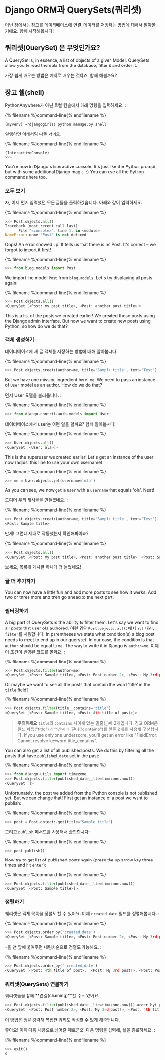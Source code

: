 # Django ORM과 QuerySets(쿼리셋)

이번 장에서는 장고를 데이터베이스에 연결, 데이터를 저장하는 방법에 대해서 알아볼 거에요. 함께 시작해봅시다!

## 쿼리셋(QuerySet) 은 무엇인가요?

A QuerySet is, in essence, a list of objects of a given Model. QuerySets allow you to read the data from the database, filter it and order it.

가장 쉽게 배우는 방법은 예제로 배우는 것이죠. 함께 해볼까요?

## 장고 쉘(shell)

PythonAnywhere가 아닌 로컬 컨솔에서 아래 명령을 입력하세요. :

{% filename %}command-line{% endfilename %}

    (myvenv) ~/djangogirls$ python manage.py shell
    

실행하면 아래처럼 나올 거에요.

{% filename %}command-line{% endfilename %}

```python
(InteractiveConsole)
>>>
```

You're now in Django's interactive console. It's just like the Python prompt, but with some additional Django magic. :) You can use all the Python commands here too.

### 모두 보기

자, 이제 먼저 입력했던 모든 글들을 출력하겠습니다. 아래와 같이 입력하세요.

{% filename %}command-line{% endfilename %}

```python
>>> Post.objects.all()
Traceback (most recent call last):
      File "<console>", line 1, in <module>
NameError: name 'Post' is not defined
```

Oops! An error showed up. It tells us that there is no Post. It's correct – we forgot to import it first!

{% filename %}command-line{% endfilename %}

```python
>>> from blog.models import Post
```

We import the model `Post` from `blog.models`. Let's try displaying all posts again:

{% filename %}command-line{% endfilename %}

```python
>>> Post.objects.all()
<QuerySet [<Post: my post title>, <Post: another post title>]>
```

This is a list of the posts we created earlier! We created these posts using the Django admin interface. But now we want to create new posts using Python, so how do we do that?

### 객체 생성하기

데이터베이스에 새 글 객체를 저장하는 방법에 대해 알아봅시다.

{% filename %}command-line{% endfilename %}

```python
>>> Post.objects.create(author=me, title='Sample title', text='Test')
```

But we have one missing ingredient here: `me`. We need to pass an instance of `User` model as an author. How do we do that?

먼저 User 모델을 불러옵니다. :

{% filename %}command-line{% endfilename %}

```python
>>> from django.contrib.auth.models import User
```

데이터베이스에서 user는 어떤 일을 할까요? 함께 알아봅시다:

{% filename %}command-line{% endfilename %}

```python
>>> User.objects.all()
<QuerySet [<User: ola>]>
```

This is the superuser we created earlier! Let's get an instance of the user now (adjust this line to use your own username):

{% filename %}command-line{% endfilename %}

```python
>>> me = User.objects.get(username='ola')
```

As you can see, we now `get` a `User` with a `username` that equals 'ola'. Neat!

드디어 우리 게시물을 만들었네요. :

{% filename %}command-line{% endfilename %}

```python
>>> Post.objects.create(author=me, title='Sample title', text='Test')
<Post: Sample title>
```

만세! 그런데 제대로 작동했는지 확인해봐야죠?

{% filename %}command-line{% endfilename %}

```python
>>> Post.objects.all()
<QuerySet [<Post: my post title>, <Post: another post title>, <Post: Sample title>]>
```

보세요, 목록에 게시글 하나가 더 늘었네요! 

### 글 더 추가하기

You can now have a little fun and add more posts to see how it works. Add two or three more and then go ahead to the next part.

### 필터링하기

A big part of QuerySets is the ability to filter them. Let's say we want to find all posts that user ola authored. 이런 경우 `Post.objects.all()`에서 `all` 대신, `filter`를 사용합니다. In parentheses we state what condition(s) a blog post needs to meet to end up in our queryset. In our case, the condition is that `author` should be equal to `me`. The way to write it in Django is `author=me`. 이제 이 조건이 반영된 코드를 볼까요. :

{% filename %}command-line{% endfilename %}

```python
>>> Post.objects.filter(author=me)
<QuerySet [<Post: Sample title>, <Post: Post number 2>, <Post: My 3rd post!>, <Post: 4th title of post>]>
```

Or maybe we want to see all the posts that contain the word 'title' in the `title` field?

{% filename %}command-line{% endfilename %}

```python
>>> Post.objects.filter(title__contains='title')
<QuerySet [<Post: Sample title>, <Post: 4th title of post>]>
```

> **주의하세요** `title`와 `contains` 사이에 있는 밑줄(`_`)이 2개입니다. 장고 ORM은 필드 이름("title")과 연산자과 필터("contains")를 밑줄 2개를 사용해 구분합니다. If you use only one underscore, you'll get an error like "FieldError: Cannot resolve keyword title_contains".

You can also get a list of all published posts. We do this by filtering all the posts that have `published_date` set in the past:

{% filename %}command-line{% endfilename %}

```python
>>> from django.utils import timezone
>>> Post.objects.filter(published_date__lte=timezone.now())
<QuerySet []>
```

Unfortunately, the post we added from the Python console is not published yet. But we can change that! First get an instance of a post we want to publish:

{% filename %}command-line{% endfilename %}

```python
>>> post = Post.objects.get(title="Sample title")
```

그리고 `publish` 메서드를 사용해서 출판합시다:

{% filename %}command-line{% endfilename %}

```python
>>> post.publish()
```

Now try to get list of published posts again (press the up arrow key three times and hit `enter`):

{% filename %}command-line{% endfilename %}

```python
>>> Post.objects.filter(published_date__lte=timezone.now())
<QuerySet [<Post: Sample title>]>
```

### 정렬하기

퀘리셋은 객체 목록을 정렬도 할 수 있어요. 이제 `created_date` 필드를 정렬해봅시다. :

{% filename %}command-line{% endfilename %}

```python
>>> Post.objects.order_by('created_date')
<QuerySet [<Post: Sample title>, <Post: Post number 2>, <Post: My 3rd post!>, <Post: 4th title of post>]>
```

`-`을 맨 앞에 붙여주면 내림차순으로 정렬도 가능해요. :

{% filename %}command-line{% endfilename %}

```python
>>> Post.objects.order_by('-created_date')
<QuerySet [<Post: 4th title of post>,  <Post: My 3rd post!>, <Post: Post number 2>, <Post: Sample title>]>
```

### 쿼리셋(QuerySets) 연결하기

쿼리셋들을 함께 **연결(chaining)**할 수도 있어요.

```python
>>> Post.objects.filter(published_date__lte=timezone.now()).order_by('published_date')
<QuerySet [<Post: Post number 2>, <Post: My 3rd post!>, <Post: 4th title of post>, <Post: Sample title>]>
```

이 방법은 정말 강력해 복잡한 쿼리도 작성할 수 있게 해준답니다.

좋아요! 이제 다음 내용으로 넘어갈 때로군요! 다음 명령을 입력해, 쉘을 종료하세요. :

{% filename %}command-line{% endfilename %}

```python
>>> exit()
$
```